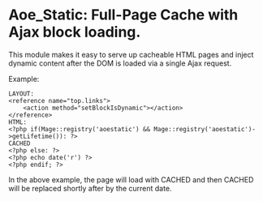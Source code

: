 # Aoe_Static: Full-Page Cache with Ajax block loading. #

This module makes it easy to serve up cacheable HTML pages and inject dynamic content after the DOM
is loaded via a single Ajax request.

Example:

    LAYOUT:
    <reference name="top.links">
        <action method="setBlockIsDynamic"></action>
    </reference>
    HTML:
    <?php if(Mage::registry('aoestatic') && Mage::registry('aoestatic')->getLifetime()): ?>
    CACHED
    <?php else: ?>
    <?php echo date('r') ?>
    <?php endif; ?>

In the above example, the page will load with CACHED and then CACHED will be replaced
shortly after by the current date.
